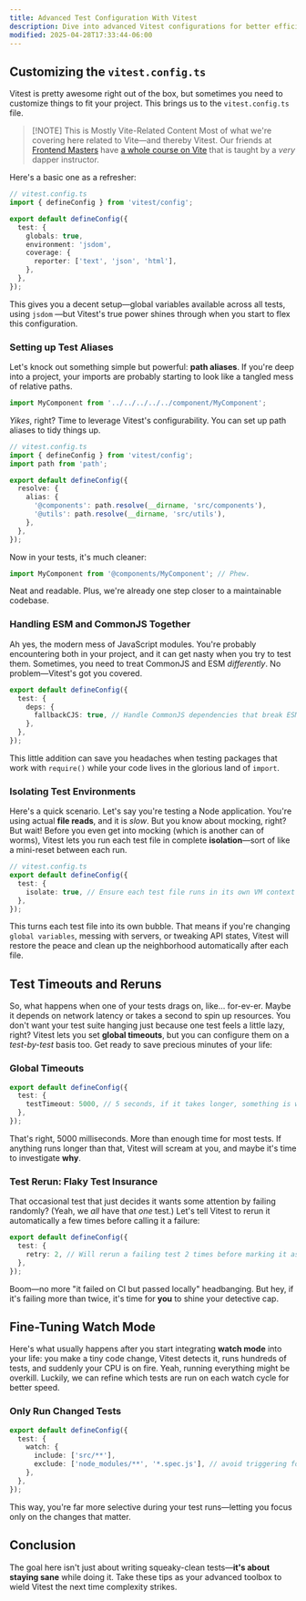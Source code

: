 ```yaml
---
title: Advanced Test Configuration With Vitest
description: Dive into advanced Vitest configurations for better efficiency.
modified: 2025-04-28T17:33:44-06:00
---
```


## Customizing the `vitest.config.ts`

Vitest is pretty awesome right out of the box, but sometimes you need to customize things to fit your project. This brings us to the `vitest.config.ts` file.

> \[!NOTE] This is Mostly Vite-Related Content
> Most of what we're covering here related to Vite—and thereby Vitest. Our friends at [Frontend Masters](https://frontendmasters.com?code=kinney&utm_source=kinney&utm_medium=social&utm_campaign=teacher_coupon) have [a whole course on Vite](https://frontendmasters.com/courses/vite/?code=kinney&utm_source=kinney&utm_medium=social&utm_campaign=teacher_coupon) that is taught by a _very_ dapper instructor.

Here's a basic one as a refresher:

```ts
// vitest.config.ts
import { defineConfig } from 'vitest/config';

export default defineConfig({
  test: {
    globals: true,
    environment: 'jsdom',
    coverage: {
      reporter: ['text', 'json', 'html'],
    },
  },
});
```

This gives you a decent setup—global variables available across all tests, using `jsdom` —but Vitest's true power shines through when you start to flex this configuration.

### Setting up Test Aliases

Let's knock out something simple but powerful: **path aliases**. If you're deep into a project, your imports are probably starting to look like a tangled mess of relative paths.

```ts
import MyComponent from '../../../../../component/MyComponent';
```

_Yikes_, right? Time to leverage Vitest's configurability. You can set up path aliases to tidy things up.

```ts
// vitest.config.ts
import { defineConfig } from 'vitest/config';
import path from 'path';

export default defineConfig({
  resolve: {
    alias: {
      '@components': path.resolve(__dirname, 'src/components'),
      '@utils': path.resolve(__dirname, 'src/utils'),
    },
  },
});
```

Now in your tests, it's much cleaner:

```ts
import MyComponent from '@components/MyComponent'; // Phew.
```

Neat and readable. Plus, we're already one step closer to a maintainable codebase.

### Handling ESM and CommonJS Together

Ah yes, the modern mess of JavaScript modules. You're probably encountering both in your project, and it can get nasty when you try to test them. Sometimes, you need to treat CommonJS and ESM _differently_. No problem—Vitest's got you covered.

```ts
export default defineConfig({
  test: {
    deps: {
      fallbackCJS: true, // Handle CommonJS dependencies that break ESM resolution
    },
  },
});
```

This little addition can save you headaches when testing packages that work with `require()` while your code lives in the glorious land of `import`.

### Isolating Test Environments

Here's a quick scenario. Let's say you're testing a Node application. You're using actual **file reads**, and it is _slow_. But you know about mocking, right? But wait! Before you even get into mocking (which is another can of worms), Vitest lets you run each test file in complete **isolation**—sort of like a mini-reset between each run.

```ts
// vitest.config.ts
export default defineConfig({
  test: {
    isolate: true, // Ensure each test file runs in its own VM context
  },
});
```

This turns each test file into its own bubble. That means if you're changing `global variables`, messing with servers, or tweaking API states, Vitest will restore the peace and clean up the neighborhood automatically after each file.

## Test Timeouts and Reruns

So, what happens when one of your tests drags on, like… for-ev-er. Maybe it depends on network latency or takes a second to spin up resources. You don't want your test suite hanging just because one test feels a little lazy, right? Vitest lets you set **global timeouts**, but you can configure them on a _test-by-test_ basis too. Get ready to save precious minutes of your life:

### Global Timeouts

```ts
export default defineConfig({
  test: {
    testTimeout: 5000, // 5 seconds, if it takes longer, something is wrong.
  },
});
```

That's right, 5000 milliseconds. More than enough time for most tests. If anything runs longer than that, Vitest will scream at you, and maybe it's time to investigate **why**.

### Test Rerun: Flaky Test Insurance

That occasional test that just decides it wants some attention by failing randomly? (Yeah, we _all_ have that _one_ test.) Let's tell Vitest to rerun it automatically a few times before calling it a failure:

```ts
export default defineConfig({
  test: {
    retry: 2, // Will rerun a failing test 2 times before marking it as failed
  },
});
```

Boom—no more "it failed on CI but passed locally" headbanging. But hey, if it's failing more than twice, it's time for **you** to shine your detective cap.

## Fine-Tuning Watch Mode

Here's what usually happens after you start integrating **watch mode** into your life: you make a tiny code change, Vitest detects it, runs hundreds of tests, and suddenly your CPU is on fire. Yeah, running everything might be overkill. Luckily, we can refine which tests are run on each watch cycle for better speed.

### Only Run Changed Tests

```ts
export default defineConfig({
  test: {
    watch: {
      include: ['src/**'],
      exclude: ['node_modules/**', '*.spec.js'], // avoid triggering for these
    },
  },
});
```

This way, you're far more selective during your test runs—letting you focus only on the changes that matter.

## Conclusion

The goal here isn't just about writing squeaky-clean tests—**it's about staying sane** while doing it. Take these tips as your advanced toolbox to wield Vitest the next time complexity strikes.

